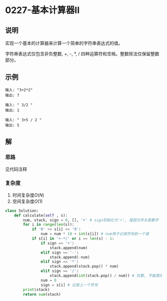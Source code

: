# 0227-基本计算器II

## 说明
实现一个基本的计算器来计算一个简单的字符串表达式的值。

字符串表达式仅包含非负整数, +, -, *, / 四种运算符和空格。整数除法仅保留整数部分。

## 示例
```
输入: "3+2*2"
输出: 7

输入: " 3/2 "
输出: 1

输入: " 3+5 / 2 "
输出: 5
```

## 解

### 思路
见代码注释

### 复杂度
1. 时间复杂度$O(N)$
2. 空间复杂度$O(1)$

```python
class Solution:
    def calculate(self , s):
        num, stack, sign = 0, [], '+' # sign初始化为'+', 是因为开头是数字
        for i in range(len(s)):
            if '0' <= s[i] <= '9':
                num = num * 10 + int(s[i]) # num用于记录符号前一个值
            if s[i] in '+-*/' or i == len(s) - 1:
                if sign == '+':
                    stack.append(num)
                elif sign == '-':
                    stack.append(-num)
                elif sign == '*':
                    stack.append(stack.pop() * num)
                elif sign == '/':
                    stack.append(int(stack.pop() / num)) # 负数, 不能使用 //
                num = 0
                sign = s[i] # 记录上一个符号
        print(stack)
        return sum(stack)
```